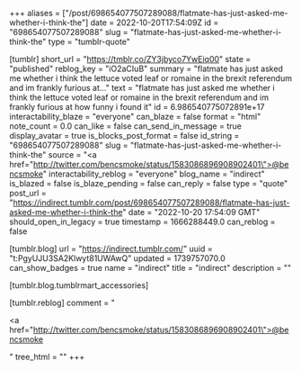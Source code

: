 +++
aliases = ["/post/698654077507289088/flatmate-has-just-asked-me-whether-i-think-the"]
date = 2022-10-20T17:54:09Z
id = "698654077507289088"
slug = "flatmate-has-just-asked-me-whether-i-think-the"
type = "tumblr-quote"

[tumblr]
short_url = "https://tmblr.co/ZY3jbyco7YwEiq00"
state = "published"
reblog_key = "iO2aCIuB"
summary = "flatmate has just asked me whether i think the lettuce voted leaf or romaine in the brexit referendum and im frankly furious at..."
text = "flatmate has just asked me whether i think the lettuce voted leaf or romaine in the brexit referendum and im frankly furious at how funny i found it"
id = 6.986540775072891e+17
interactability_blaze = "everyone"
can_blaze = false
format = "html"
note_count = 0.0
can_like = false
can_send_in_message = true
display_avatar = true
is_blocks_post_format = false
id_string = "698654077507289088"
slug = "flatmate-has-just-asked-me-whether-i-think-the"
source = "<a href=\"http://twitter.com/bencsmoke/status/1583086896908902401\">@bencsmoke</a>"
interactability_reblog = "everyone"
blog_name = "indirect"
is_blazed = false
is_blaze_pending = false
can_reply = false
type = "quote"
post_url = "https://indirect.tumblr.com/post/698654077507289088/flatmate-has-just-asked-me-whether-i-think-the"
date = "2022-10-20 17:54:09 GMT"
should_open_in_legacy = true
timestamp = 1666288449.0
can_reblog = false

[tumblr.blog]
url = "https://indirect.tumblr.com/"
uuid = "t:PgyUJU3SA2Klwyt81UWAwQ"
updated = 1739757070.0
can_show_badges = true
name = "indirect"
title = "indirect"
description = ""

[tumblr.blog.tumblrmart_accessories]

[tumblr.reblog]
comment = "<p><a href=\"http://twitter.com/bencsmoke/status/1583086896908902401\">@bencsmoke</a></p>"
tree_html = ""
+++
